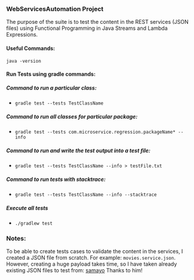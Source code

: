 ### WebServicesAutomation Project

The purpose of the suite is to test the content in the REST services (JSON files) using Functional Programming in Java Streams and Lambda Expressions.

#### Useful Commands:
```properties
java -version
```

#### Run Tests using gradle commands:

##### Command to run a particular class:
- `gradle test --tests TestClassName`

##### Command to run all classes for particular package:
- `gradle test --tests com.microservice.regression.packageName* -- info`

##### Command to run and write the test output into a test file:
- `gradle test --tests TestClassName --info > testFile.txt`

##### Command to run tests with stacktrace:
- `gradle test --tests TestClassName --info --stacktrace`

##### Execute all tests
- `./gradlew test`

### Notes:
To be able to create tests cases to validate the content in the services, I created a JSON file from scratch. For example: `movies.service.json`.
However, creating a huge payload takes time, so I have taken already existing JSON files to test from: [samayo](https://github.com/samayo/country-json) Thanks to him!
